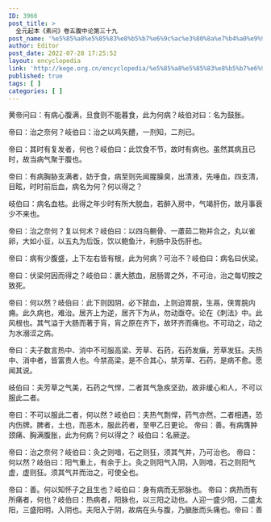 ```yaml
---
ID: 3966
post_title: >
  全元起本《素问》卷五腹中论第三十九
post_name: '%e5%85%a8%e5%85%83%e8%b5%b7%e6%9c%ac%e3%80%8a%e7%b4%a0%e9%97%ae%e3%80%8b%e5%8d%b7%e4%ba%94%e8%85%b9%e4%b8%ad%e8%ae%ba%e7%ac%ac%e4%b8%89%e5%8d%81%e4%b9%9d'
author: Editor
post_date: 2022-07-28 17:25:52
layout: encyclopedia
link: 'http://kege.org.cn/encyclopedia/%e5%85%a8%e5%85%83%e8%b5%b7%e6%9c%ac%e3%80%8a%e7%b4%a0%e9%97%ae%e3%80%8b%e5%8d%b7%e4%ba%94%e8%85%b9%e4%b8%ad%e8%ae%ba%e7%ac%ac%e4%b8%89%e5%8d%81%e4%b9%9d'
published: true
tags: [ ]
categories: [ ]
---
```

黄帝问曰：有病心腹满，旦食则不能暮食，此为何病？岐伯对曰：名为鼓胀。

帝曰：治之奈何？岐伯曰：治之以鸡矢醴，一剂知，二剂已。

帝曰：其时有复发者，何也？岐伯曰：此饮食不节，故时有病也。虽然其病且已时，故当病气聚于腹也。

帝曰：有病胸胁支满者，妨于食，病至则先闻腥臊臭，出清液，先唾血，四支清，目眩，时时前后血，病名为何？何以得之？

岐伯曰：病名血枯。此得之年少时有所大脱血，若醉入房中，气竭肝伤，故月事衰少不来也。

帝曰：治之奈何？复以何术？岐伯曰：以四乌鲗骨、一藘茹二物并合之，丸以雀卵，大如小豆，以五丸为后饭，饮以鲍鱼汁，利肠中及伤肝也。

帝曰：病有少腹盛，上下左右皆有根，此为何病？可治不？岐伯曰：病名曰伏梁。

帝曰：伏梁何因而得之？岐伯曰：裹大脓血，居肠胃之外，不可治，治之每切按之致死。

帝曰：何以然？岐伯曰：此下则因阴，必下脓血，上则迫胃脘，生鬲，侠胃脘内痈。此久病也，难治。居齐上为逆，居齐下为从，勿动亟夺。论在《刺法》中。此风根也。其气溢于大肠而著于肓，肓之原在齐下，故环齐而痛也。不可动之，动之为水溺涩之病。

帝曰：夫子数言热中、消中不可服高梁、芳草、石药，石药发瘨，芳草发狂。夫热中、消中者，皆富贵人也。今禁高梁，是不合其心，禁芳草、石药，是病不愈。愿闻其说。

岐伯曰：夫芳草之气美，石药之气悍，二者其气急疾坚劲，故非缓心和人，不可以服此二者。

帝曰：不可以服此二者，何以然？岐伯曰：夫热气剽悍，药气亦然，二者相遇，恐内伤牌。脾者，土也，而恶木，服此药者，至甲乙日更论。
帝曰：善。有病膺肿颈痛、胸满腹胀，此为何病？何以得之？
岐伯曰：名厥逆。

帝曰：治之奈何？岐伯曰：灸之则喑，石之则狂，须其气并，乃可治也。
帝曰：何以然？岐伯曰：阳气重上，有余于上。灸之则阳气入阴，入则喑，石之则阳气虚，虚则狂。须其气并而治之，可使全也。

帝曰：善。何以知怀子之且生也？岐伯曰：身有病而无邪脉也。
帝曰：病热而有所痛者，何也？岐伯曰：热病者，阳脉也，以三阳之动也。人迎一盛少阳，二盛太阳，三盛阳明，入阴也。夫阳入于阴，故病在头与腹，乃䐜胀而头痛也。帝曰：善